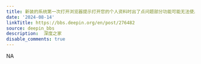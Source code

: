 ```yaml
---
title: 新装的系统第一次打开浏览器提示打开您的个人资料时出了点问题部分功能可能无法使用
date: '2024-08-14'
linkTitle: https://bbs.deepin.org/en/post/276482
source: deepin_bbs
description:  深度之家 
disable_comments: true
---
```

NA
